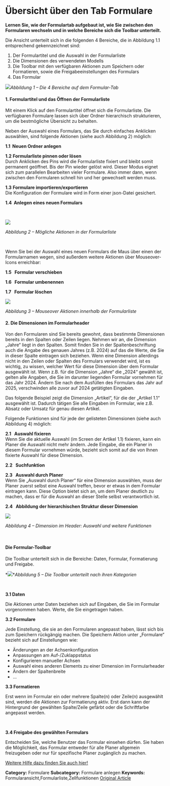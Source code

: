 # Übersicht über den Tab Formulare

**Lernen Sie, wie der Formulartab aufgebaut ist, wie Sie zwischen den Formularen wechseln und in welche Bereiche sich die Toolbar unterteilt.**

Die Ansicht unterteilt sich in die folgenden 4 Bereiche, die in Abbildung 1.1 entsprechend gekennzeichnet sind:


1. Der Formulartitel und die Auswahl in der Formularliste
2. Die Dimensionen des verwendeten Modells
3. Die Toolbar mit den verfügbaren Aktionen zum Speichern oder Formatieren, sowie die Freigabeeinstellungen des Formulars
4. Das Formular


*![](https://lp.qvantum-plan.de/hubfs/image-png-Mar-04-2024-03-28-20-5625-PM.png)Abbildung 1 – Die 4 Bereiche auf dem Formular-Tab*


  

#### 1. Formulartitel und das Öffnen der Formularliste


Mit einem Klick auf den Formulartitel öffnet sich die Formularliste. Die verfügbaren Formulare lassen sich über Ordner hierarchisch strukturieren, um die bestmögliche Übersicht zu behalten.


Neben der Auswahl eines Formulars, das Sie durch einfaches Anklicken auswählen, sind folgende Aktionen (siehe auch Abbildung 2) möglich:


**1.1  Neuen Ordner anlegen**


**1.2** **Formularliste pinnen oder lösen**  
Durch Anklicken des Pins wird die Formularliste fixiert und bleibt somit permanent geöffnet. Bis der Pin wieder gelöst wird. Dieser Modus eignet sich zum parallelen Bearbeiten vieler Formulare. Also immer dann, wenn zwischen den Formularen schnell hin und her gewechselt werden muss.


**1.3** **Formulare importieren/exportieren**  
Die Konfiguration der Formulare wird in Form einer json-Datei gesichert.


**1.4  Anlegen eines neuen Formulars**


 


![](https://lp.qvantum-plan.de/hubfs/image-png-Mar-04-2024-03-31-44-7915-PM.png)


*Abbildung 2 – Mögliche Aktionen in der Formularliste*


 


Wenn Sie bei der Auswahl eines neuen Formulars die Maus über einen der Formularnamen wegen, sind außerdem weitere Aktionen über Mouseover-Icons erreichbar:


**1.5   Formular verschieben**


**1.6   Formular umbenennen**


**1.7   Formular löschen**


![](https://lp.qvantum-plan.de/hubfs/image-png-Mar-04-2024-03-33-01-8866-PM.png)


*Abbildung 3 – Mouseover Aktionen innerhalb der Formularliste*


#### 2. Die Dimensionen im Formularheader


Von den Formularen sind Sie bereits gewohnt, dass bestimmte Dimensionen bereits in den Spalten oder Zeilen liegen. Nehmen wir an, die Dimension „Jahre“ liegt in den Spalten. Somit finden Sie in der Spaltenbeschriftung auch die Angabe des genauen Jahres (z.B. 2024) auf das die Werte, die Sie in dieser Spalte eintragen sich beziehen. Wenn eine Dimension allerdings nicht in den Zeilen oder Spalten des Formulars verwendet wird, ist es wichtig, zu wissen, welcher Wert für diese Dimension über dem Formular ausgewählt ist. Wenn z.B. für die Dimension „Jahre“ die „2024“ gewählt ist, gelten alle Angaben, die Sie im darunter liegenden Formular vornehmen für das Jahr 2024. Ändern Sie nach dem Ausfüllen des Formulars das Jahr auf 2025, verschwinden alle zuvor auf 2024 getätigten Eingaben.


Das folgende Beispiel zeigt die Dimension „Artikel“, für die der „Artikel 1.1“ ausgewählt ist. Dadurch tätigen Sie alle Eingaben im Formular, wie z.B. Absatz oder Umsatz für genau diesen Artikel.


Folgende Funktionen sind für jede der gelisteten Dimensionen (siehe auch Abbildung 4) möglich:


**2.1   Auswahl fixieren**  
Wenn Sie die aktuelle Auswahl (im Screen der Artikel 1.1) fixieren, kann ein Planer die Auswahl nicht mehr ändern. Jede Eingabe, die ein Planer in diesem Formular vornehmen würde, bezieht sich somit auf die von Ihnen fixierte Auswahl für diese Dimension.


**2.2   Suchfunktion**


**2.3   Auswahl durch Planer**  
Wenn Sie „Auswahl durch Planer“ für eine Dimension auswählen, muss der Planer zuerst selbst eine Auswahl treffen, bevor er etwas in dem Formular eintragen kann. Diese Option bietet sich an, um dem Planer deutlich zu machen, dass er für die Auswahl an dieser Stelle selbst verantwortlich ist.


**2.4   Abbildung der hierarchischen Struktur dieser Dimension**


![](https://lp.qvantum-plan.de/hubfs/image-png-Mar-04-2024-03-35-01-8145-PM.png)


*Abbildung 4 – Dimension im Header: Auswahl und weitere Funktionen*


 


#### Die Formular-Toolbar


Die Toolbar unterteilt sich in die Bereiche: Daten, Formular, Formatierung und Freigabe.


*![](https://lp.qvantum-plan.de/hubfs/image-png-Mar-04-2024-03-35-55-6415-PM.png)**Abbildung 5 – Die Toolbar unterteilt nach ihren Kategorien*


 


**3.1 Daten**


Die Aktionen unter Daten beziehen sich auf Eingaben, die Sie im Formular vorgenommen haben. Werte, die Sie eingetragen haben.


**3.2 Formulare**


Jede Einstellung, die sie an den Formularen angepasst haben, lässt sich bis zum Speichern rückgängig machen. Die Speichern Aktion unter „Formulare“ bezieht sich auf Einstellungen wie:


* Änderungen an der Achsenkonfiguration
* Anpassungen am Auf-/Zuklappstatus
* Konfigurieren manueller Achsen
* Auswahl eines anderen Elements zu einer Dimension im Formularheader
* Ändern der Spaltenbreite
* …


**3.3 Formatieren**


Erst wenn im Formular ein oder mehrere Spalte(n) oder Zeile(n) ausgewählt sind, werden die Aktionen zur Formatierung aktiv. Erst dann kann der Hintergrund der gewählten Spalte/Zeile gefärbt oder die Schriftfarbe angepasst werden.


 


**3.4 Freigabe des gewählten Formulars**


Entscheiden Sie, welche Benutzer das Formular einsehen dürfen. Sie haben die Möglichkeit, das Formular entweder für alle Planer allgemein freizugeben oder nur für spezifische Planer zugänglich zu machen.


[Weitere Hilfe dazu finden Sie auch hier!](https://lp.qvantum-plan.de/wissensdatenbank/formularkonfigurationen)



**Category:** Formulare
**Subcategory:** Formulare anlegen
**Keywords:** Formularansicht,Formularliste,Zellfunktionen
[Original Article](https://lp.qvantum-plan.de/wissensdatenbank/tab-formulare/aufbau-des-formulartabs)
